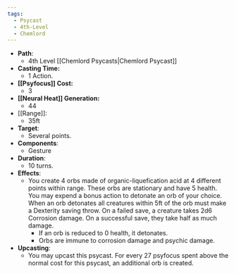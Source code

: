 ```yaml
---
tags:
  - Psycast
  - 4th-Level
  - Chemlord
---
```

- **Path**:
	- 4th Level [[Chemlord Psycasts|Chemlord Psycast]]
- **Casting Time:**
	- 1 Action.
- **[[Psyfocus]] Cost:**
	- 3
- **[[Neural Heat]] Generation:**
	- 44
- [[Range]]:
	- 35ft
- **Target**:
	- Several points.
- **Components**:
	- Gesture
- **Duration**:
	- 10 turns.
- **Effects**:
	- You create 4 orbs made of organic-liquefication acid at 4 different points within range. These orbs are stationary and have 5 health.  You may expend a bonus action to detonate an orb of your choice. When an orb detonates all creatures within 5ft of the orb must make a Dexterity saving throw. On a failed save, a creature takes 2d6 Corrosion damage. On a successful save, they take half as much damage.
		- If an orb is reduced to 0 health, it detonates.
		- Orbs are immune to corrosion damage and psychic damage.
- **Upcasting**:
	- You may upcast this psycast. For every 27 psyfocus spent above the normal cost for this psycast, an additional orb is created.
